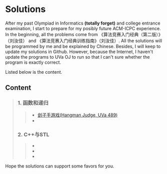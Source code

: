 # Solutions
After my past Olympiad in Informatics **(totally forget)** and college entrance examination, I start to prepare for my posibly future ACM-ICPC experience. In the beginning, all the problems come from 《算法竞赛入门经典（第二版）》（刘汝佳） and 《算法竞赛入门经典训练指南》（刘汝佳）. All the solutions will be programmed by me and be explained by Chinese. Besides, I will keep to update my solutions in Github. However, because the Internet, I haven't update the programs to UVa OJ to run so that I can't sure whether the program is exactly correct.

Listed below is the content.

## Content
> ### 1. 函数和递归
> > * [刽子手游戏(Hangman Judge, UVa 489)](tests/UVa%20489%20%E5%88%BD%E5%AD%90%E6%89%8B%E6%B8%B8%E6%88%8F.md)
> > * 
> ### 2. C++与STL
> > * 
> > * 
> > * 

Hope the solutions can support some favors for you.

